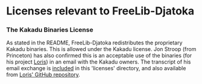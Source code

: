 # Licenses relevant to FreeLib-Djatoka

### The Kakadu Binaries License

As stated in the README, FreeLib-Djatoka redistributes the proprietary Kakadu binaries.  This is allowed under the Kakadu license.  Jon Stroop (from Princeton) has also confirmed this is an acceptable use of the binaries (for his project [Loris](https://github.com/pulibrary/loris)) in an email with the Kakadu owners.  The transcript of his email exchange is [included](kdu_license_inquiry.eml) in this 'licenses' directory, and also available from [Loris' GitHub repository](https://github.com/pulibrary/loris).

### 
